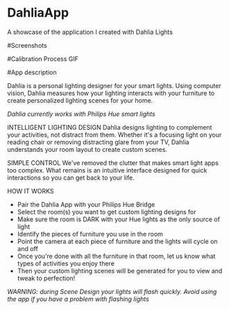 # DahliaApp
A showcase of the application I created with Dahlia Lights

#Screenshots

#Calibration Process GIF

#App description

Dahlia is a personal lighting designer for your smart lights. Using computer vision, Dahlia measures how your lighting interacts with your furniture to create personalized lighting scenes for your home. 

*Dahlia currently works with Philips Hue smart lights*

INTELLIGENT LIGHTING DESIGN
Dahlia designs lighting to complement your activities, not distract from them. Whether it's a focusing light on your reading chair or removing distracting glare from your TV, Dahlia understands your room layout to create custom scenes.

SIMPLE CONTROL
We've removed the clutter that makes smart light apps too complex. What remains is an intuitive interface designed for quick interactions so you can get back to your life. 

HOW IT WORKS
- Pair the Dahlia App with your Philips Hue Bridge
- Select the room(s) you want to get custom lighting designs for
- Make sure the room is DARK with your Hue lights as the only source of light
- Identify the pieces of furniture you use in the room 
- Point the camera at each piece of furniture and the lights will cycle on and off
- Once you're done with all the furniture in that room, let us know what types of activities you enjoy there
- Then your custom lighting scenes will be generated for you to view and tweak to perfection!

*WARNING: during Scene Design your lights will flash quickly. Avoid using the app if you have a problem with flashing lights*


